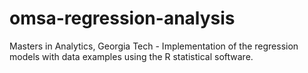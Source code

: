# omsa-regression-analysis
Masters in Analytics, Georgia Tech -  Implementation of the regression models with data examples using the R statistical software.
